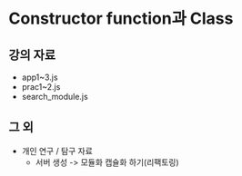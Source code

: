 # Constructor function과 Class
## 강의 자료
- app1~3.js
- prac1~2.js
- search_module.js
## 그 외
- 개인 연구 / 탐구 자료
  - 서버 생성 -> 모듈화 캡슐화 하기(리팩토링)